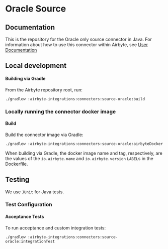 # Oracle Source

## Documentation
This is the repository for the Oracle only source connector in Java.
For information about how to use this connector within Airbyte, see [User Documentation](https://docs.airbyte.com/integrations/sources/oracle)

## Local development

#### Building via Gradle
From the Airbyte repository root, run:
```
./gradlew :airbyte-integrations:connectors:source-oracle:build
```

### Locally running the connector docker image

#### Build
Build the connector image via Gradle:
```
./gradlew :airbyte-integrations:connectors:source-oracle:airbyteDocker
```
When building via Gradle, the docker image name and tag, respectively, are the values of the `io.airbyte.name` and `io.airbyte.version` `LABEL`s in
the Dockerfile.

## Testing
We use `JUnit` for Java tests.

### Test Configuration
#### Acceptance Tests
To run acceptance and custom integration tests:
```
./gradlew :airbyte-integrations:connectors:source-oracle:integrationTest
```
